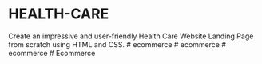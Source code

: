 # HEALTH-CARE
Create an impressive and user-friendly Health Care Website Landing Page from scratch using HTML and CSS.
#   e c o m m e r c e  
 #   e c o m m e r c e  
 #   e c o m m e r c e  
 #   E c o m m e r c e  
 